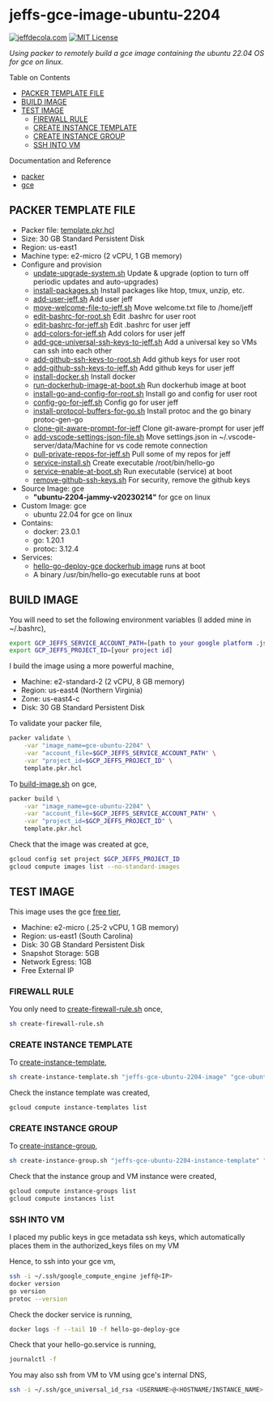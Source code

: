 # jeffs-gce-image-ubuntu-2204

[![jeffdecola.com](https://img.shields.io/badge/website-jeffdecola.com-blue)](https://jeffdecola.com)
[![MIT License](https://img.shields.io/:license-mit-blue.svg)](https://jeffdecola.mit-license.org)

_Using packer to remotely build a gce image
containing the ubuntu 22.04 OS
for gce on linux._

Table on Contents

* [PACKER TEMPLATE FILE](https://github.com/JeffDeCola/my-packer-image-builds/tree/master/google-compute-engine-images/jeffs-gce-image-ubuntu-2204#packer-template-file)
* [BUILD IMAGE](https://github.com/JeffDeCola/my-packer-image-builds/tree/master/google-compute-engine-images/jeffs-gce-image-ubuntu-2204#build-image)
* [TEST IMAGE](https://github.com/JeffDeCola/my-packer-image-builds/tree/master/google-compute-engine-images/jeffs-gce-image-ubuntu-2204#test-image)
  * [FIREWALL RULE](https://github.com/JeffDeCola/my-packer-image-builds/tree/master/google-compute-engine-images/jeffs-gce-image-ubuntu-2204#firewall-rule)
  * [CREATE INSTANCE TEMPLATE](https://github.com/JeffDeCola/my-packer-image-builds/tree/master/google-compute-engine-images/jeffs-gce-image-ubuntu-2204#create-instance-template)
  * [CREATE INSTANCE GROUP](https://github.com/JeffDeCola/my-packer-image-builds/tree/master/google-compute-engine-images/jeffs-gce-image-ubuntu-2204#create-instance-group)
  * [SSH INTO VM](https://github.com/JeffDeCola/my-packer-image-builds/tree/master/google-compute-engine-images/jeffs-gce-image-ubuntu-2204#ssh-into-vm)

Documentation and Reference

* [packer](https://github.com/JeffDeCola/my-cheat-sheets/tree/master/software/operations/orchestration/builds-deployment-containers/packer-cheat-sheet)
* [gce](https://github.com/JeffDeCola/my-cheat-sheets/tree/master/software/service-architectures/infrastructure-as-a-service/google-compute-engine-cheat-sheet)

## PACKER TEMPLATE FILE

* Packer file:
  [template.pkr.hcl](https://github.com/JeffDeCola/my-packer-image-builds/tree/master/google-compute-engine-images/jeffs-gce-image-ubuntu-2204/template.pkr.hcl)
* Size: 30 GB Standard Persistent Disk
* Region: us-east1
* Machine type: e2-micro (2 vCPU, 1 GB memory)
* Configure and provision
  * [update-upgrade-system.sh](https://github.com/JeffDeCola/my-packer-image-builds/blob/master/google-compute-engine-images/jeffs-gce-image-ubuntu-2204/install-scripts/update-upgrade-system.sh)
    Update & upgrade (option to turn off periodic updates and auto-upgrades)
  * [install-packages.sh](https://github.com/JeffDeCola/my-packer-image-builds/blob/master/google-compute-engine-images/jeffs-gce-image-ubuntu-2204/install-scripts/install-packages.sh)
    Install packages like htop, tmux, unzip, etc.
  * [add-user-jeff.sh](https://github.com/JeffDeCola/my-packer-image-builds/blob/master/google-compute-engine-images/jeffs-gce-image-ubuntu-2204/install-scripts/add-user-jeff.sh)
    Add user jeff
  * [move-welcome-file-to-jeff.sh](https://github.com/JeffDeCola/my-packer-image-builds/blob/master/google-compute-engine-images/jeffs-gce-image-ubuntu-2204/install-scripts/move-welcome-file-to-jeff.sh)
    Move welcome.txt file to /home/jeff
  * [edit-bashrc-for-root.sh](https://github.com/JeffDeCola/my-packer-image-builds/blob/master/google-compute-engine-images/jeffs-gce-image-ubuntu-2204/install-scripts/edit-bashrc-for-root.sh)
    Edit .bashrc for user root
  * [edit-bashrc-for-jeff.sh](https://github.com/JeffDeCola/my-packer-image-builds/blob/master/google-compute-engine-images/jeffs-gce-image-ubuntu-2204/install-scripts/edit-bashrc-for-jeff.sh)
    Edit .bashrc for user jeff
  * [add-colors-for-jeff.sh](https://github.com/JeffDeCola/my-packer-image-builds/blob/master/google-compute-engine-images/jeffs-gce-image-ubuntu-2204/install-scripts/add-colors-for-jeff.sh)
    Add colors for user jeff
  * [add-gce-universal-ssh-keys-to-jeff.sh](https://github.com/JeffDeCola/my-packer-image-builds/blob/master/google-compute-engine-images/jeffs-gce-image-ubuntu-2204/install-scripts/add-gce-universal-ssh-keys-to-jeff.sh)
    Add a universal key so VMs can ssh into each other
  * [add-github-ssh-keys-to-root.sh](https://github.com/JeffDeCola/my-packer-image-builds/blob/master/google-compute-engine-images/jeffs-gce-image-ubuntu-2204/install-scripts/add-github-ssh-keys-to-root.sh)
    Add github keys for user root
  * [add-github-ssh-keys-to-jeff.sh](https://github.com/JeffDeCola/my-packer-image-builds/blob/master/google-compute-engine-images/jeffs-gce-image-ubuntu-2204/install-scripts/add-github-ssh-keys-to-jeff.sh)
    Add github keys for user jeff
  * [install-docker.sh](https://github.com/JeffDeCola/my-packer-image-builds/blob/master/google-compute-engine-images/jeffs-gce-image-ubuntu-2204/install-scripts/install-docker.sh)
    Install docker
  * [run-dockerhub-image-at-boot.sh](https://github.com/JeffDeCola/my-packer-image-builds/blob/master/google-compute-engine-images/jeffs-gce-image-ubuntu-2204/install-scripts/run-dockerhub-image-at-boot.sh)
    Run dockerhub image at boot
  * [install-go-and-config-for-root.sh](https://github.com/JeffDeCola/my-packer-image-builds/blob/master/google-compute-engine-images/jeffs-gce-image-ubuntu-2204/install-scripts/install-go-and-config-for-root.sh)
    Install go and config for user root
  * [config-go-for-jeff.sh](https://github.com/JeffDeCola/my-packer-image-builds/blob/master/google-compute-engine-images/jeffs-gce-image-ubuntu-2204/install-scripts/config-go-for-jeff.sh)
    Config go for user jeff
  * [install-protocol-buffers-for-go.sh](https://github.com/JeffDeCola/my-packer-image-builds/blob/master/google-compute-engine-images/jeffs-gce-image-ubuntu-2204/install-scripts/install-protocol-buffers-for-go.sh)
    Install protoc and the go binary protoc-gen-go
  * [clone-git-aware-prompt-for-jeff](https://github.com/JeffDeCola/my-packer-image-builds/blob/master/google-compute-engine-images/jeffs-gce-image-ubuntu-2204/install-scripts/clone-git-aware-prompt-for-jeff.sh)
    Clone git-aware-prompt for user jeff
  * [add-vscode-settings-json-file.sh](https://github.com/JeffDeCola/my-packer-image-builds/blob/master/google-compute-engine-images/jeffs-gce-image-ubuntu-2204/install-scripts/add-vscode-settings-json-file.sh)
    Move settings.json in ~/.vscode-server/data/Machine for vs code remote connection
  * [pull-private-repos-for-jeff.sh](https://github.com/JeffDeCola/my-packer-image-builds/blob/master/google-compute-engine-images/jeffs-gce-image-ubuntu-2204/install-scripts/pull-private-repos-for-jeff.sh)
    Pull some of my repos for jeff
  * [service-install.sh](https://github.com/JeffDeCola/my-packer-image-builds/blob/master/google-compute-engine-images/jeffs-gce-image-ubuntu-2204/install-scripts/service-install.sh)
    Create executable /root/bin/hello-go
  * [service-enable-at-boot.sh](https://github.com/JeffDeCola/my-packer-image-builds/blob/master/google-compute-engine-images/jeffs-gce-image-ubuntu-2204/install-scripts/service-enable-at-boot.sh)
    Run executable (service) at boot
  * [remove-github-ssh-keys.sh](https://github.com/JeffDeCola/my-packer-image-builds/blob/master/google-compute-engine-images/jeffs-gce-image-ubuntu-2204/install-scripts/remove-github-ssh-keys.sh)
    For security, remove the github keys
* Source Image: gce
  * **"ubuntu-2204-jammy-v20230214"** for gce on linux
* Custom Image: gce
  * ubuntu 22.04 for gce on linux
* Contains:
  * docker: 23.0.1
  * go: 1.20.1
  * protoc: 3.12.4
* Services:  
  * [hello-go-deploy-gce dockerhub image](https://hub.docker.com/r/jeffdecola/hello-go-deploy-gce)
    runs at boot
  * A binary /usr/bin/hello-go executable runs at boot

## BUILD IMAGE

You will need to set the following environment variables (I added mine in ~/.bashrc),

```bash
export GCP_JEFFS_SERVICE_ACCOUNT_PATH=[path to your google platform .json file]
export GCP_JEFFS_PROJECT_ID=[your project id]
```

I build the image using a more powerful machine,

* Machine: e2-standard-2 (2 vCPU, 8 GB memory)
* Region: us-east4 (Northern Virginia)
* Zone: us-east4-c
* Disk: 30 GB Standard Persistent Disk

To validate your packer file,

```bash
packer validate \
    -var "image_name=gce-ubuntu-2204" \
    -var "account_file=$GCP_JEFFS_SERVICE_ACCOUNT_PATH" \
    -var "project_id=$GCP_JEFFS_PROJECT_ID" \
    template.pkr.hcl
```

To
[build-image.sh](https://github.com/JeffDeCola/my-packer-image-builds/tree/master/google-compute-engine-images/jeffs-gce-image-ubuntu-2204/build-image.sh)
on gce,

```bash
packer build \
    -var "image_name=gce-ubuntu-2204" \
    -var "account_file=$GCP_JEFFS_SERVICE_ACCOUNT_PATH" \
    -var "project_id=$GCP_JEFFS_PROJECT_ID" \
    template.pkr.hcl
```

Check that the image was created at gce,

```bash
gcloud config set project $GCP_JEFFS_PROJECT_ID
gcloud compute images list --no-standard-images
```

## TEST IMAGE

This image uses the gce
[free tier](https://cloud.google.com/free/docs/gcp-free-tier/?hl=en_US#compute),

* Machine: e2-micro (.25-2 vCPU, 1 GB memory)
* Region: us-east1 (South Carolina)
* Disk: 30 GB Standard Persistent Disk
* Snapshot Storage: 5GB
* Network Egress: 1GB
* Free External IP

### FIREWALL RULE

You only need to
[create-firewall-rule.sh](https://github.com/JeffDeCola/my-packer-image-builds/blob/master/google-compute-engine-images/jeffs-gce-image-ubuntu-2204/create-firewall-rule.sh)
once,

```bash
sh create-firewall-rule.sh
```

### CREATE INSTANCE TEMPLATE

To
[create-instance-template](https://github.com/JeffDeCola/my-packer-image-builds/blob/master/google-compute-engine-images/jeffs-gce-image-ubuntu-2204/create-instance-template.sh),

```bash
sh create-instance-template.sh "jeffs-gce-ubuntu-2204-image" "gce-ubuntu-2204"
```

Check the instance template was created,

```bash
gcloud compute instance-templates list
```

### CREATE INSTANCE GROUP

To
[create-instance-group](https://github.com/JeffDeCola/my-packer-image-builds/blob/master/google-compute-engine-images/jeffs-gce-image-ubuntu-2204/create-instance-group.sh),

```bash
sh create-instance-group.sh "jeffs-gce-ubuntu-2204-instance-template" "gce-ubuntu-2204"
```

Check that the instance group and VM instance were created,

```bash
gcloud compute instance-groups list
gcloud compute instances list
```

### SSH INTO VM

I placed my public keys in gce metadata ssh keys, which automatically
places them in the authorized_keys files on my VM

Hence, to ssh into your gce vm,

```bash
ssh -i ~/.ssh/google_compute_engine jeff@<IP>
docker version
go version
protoc --version
```

Check the docker service is running,

```bash
docker logs -f --tail 10 -f hello-go-deploy-gce
```

Check that your hello-go.service is running,

```bash
journalctl -f
```

You may also ssh from VM to VM using gce's internal DNS,

```bash
ssh -i ~/.ssh/gce_universal_id_rsa <USERNAME>@<HOSTNAME/INSTANCE_NAME>.us-east1-a.c.<PROJECT>.internal
```
